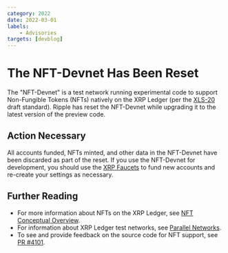 ```yaml
---
category: 2022
date: 2022-03-01
labels:
    - Advisories
targets: [devblog]
---
```

# The NFT-Devnet Has Been Reset

The "NFT-Devnet" is a test network running experimental code to support Non-Fungible Tokens (NFTs) natively on the XRP Ledger (per the [XLS-20](https://github.com/XRPLF/XRPL-Standards/discussions/46) draft standard). Ripple has reset the NFT-Devnet while upgrading it to the latest version of the preview code.

<!-- BREAK -->

## Action Necessary
All accounts funded, NFTs minted, and other data in the NFT-Devnet have been discarded as part of the reset. If you use the NFT-Devnet for development, you should use the [XRP Faucets](https://xrpl.org/xrp-testnet-faucet.html) to fund new accounts and re-create your settings as necessary.

## Further Reading

- For more information about NFTs on the XRP Ledger, see [NFT Conceptual Overview](https://xrpl.org/nft-conceptual-overview.html).
- For information about XRP Ledger test networks, see [Parallel Networks](https://xrpl.org/parallel-networks.html).
- To see and provide feedback on the source code for NFT support, see [PR #4101](https://github.com/ripple/rippled/pull/4101).
